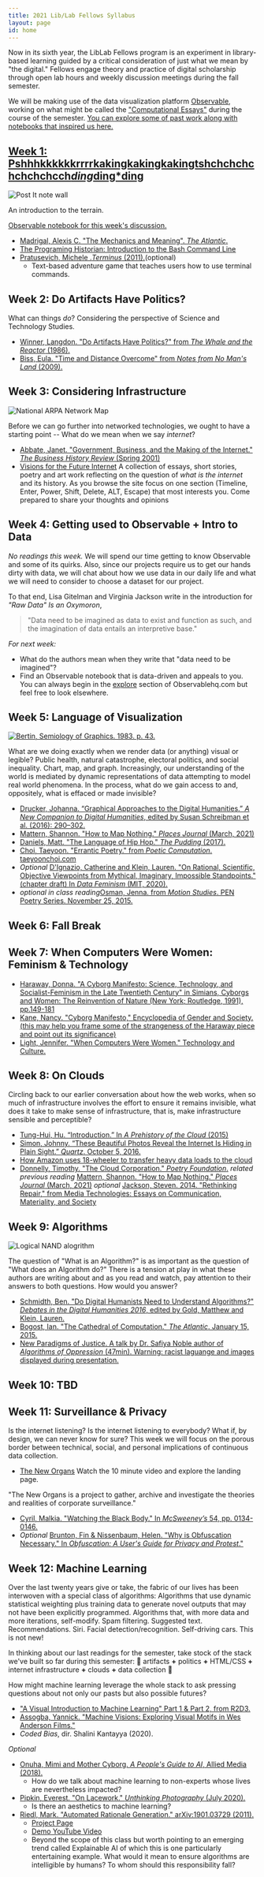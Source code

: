 ```yaml
---
title: 2021 Lib/Lab Fellows Syllabus
layout: page
id: home
---
```


Now in its sixth year, the LibLab Fellows program is an experiment in library-based learning guided by a critical consideration of just what we mean by "the digital." Fellows engage theory and practice of digital scholarship through open lab hours and weekly discussion meetings during the fall semester.

We will be making use of the data visualization platform [Observable](https://observablehq.com), working on what might be called the ["Computational Essays"](https://observablehq.com/@bulbil/computational-essay) during the course of the semester. [You can explore some of past work along with notebooks that inspired us here.](https://observablehq.com/collection/@bulbil/lib-lab-2019)

## [Week 1: Pshhhkkkkkkrrrrkakingkakingkakingtshchchchchchchchcch*ding*ding*ding](https://observablehq.com/@bulbil/pshhhkkkkkkrrrrkakingkakingkakingtshchchchchchchch)

![Post It note wall](media/mapping-the-terrain.jpg)

An introduction to the terrain.

[Observable notebook for this week's discussion.](https://observablehq.com/@bulbil/pshhhkkkkkkrrrrkakingkakingkakingtshchchchchchchch)

- [Madrigal, Alexis C. "The Mechanics and Meaning". *The Atlantic*.](https://www.theatlantic.com/technology/archive/2012/06/the-mechanics-and-meaning-of-that-ol-dial-up-modem-sound/257816/)
- [The Programing Historian: Introduction to the Bash Command Line](https://programminghistorian.org/en/lessons/intro-to-bash)
- [Pratusevich, Michele .*Terminus* (2011).](http://www.mprat.org/projects/terminus/)(optional)
    - Text-based adventure game that teaches users how to use terminal commands.

## Week 2: Do Artifacts Have Politics?

What can things *do*? Considering the perspective of Science and Technology Studies.

<!--[Observable notebook for this week's discussion .](https://observablehq.com/@betovargas/do-artifacts-have-politics)-->

- [Winner, Langdon. "Do Artifacts Have Politics?" from *The Whale and the Reactor* (1986).](https://www.cc.gatech.edu/~beki/cs4001/Winner.pdf)
- [Biss, Eula. "Time and Distance Overcome" from *Notes from No Man's Land* (2009).](https://ir.uiowa.edu/cgi/viewcontent.cgi?article=6414&context=iowareview)

## Week 3: Considering Infrastructure

![National ARPA Network Map](media/arpa-network.jpg)

Before we can go further into networked technologies, we ought to have a starting point -- What do we mean when we say *internet*?

- [Abbate, Janet. "Government, Business, and the Making of the Internet." *The Business History Review* (Spring 2001)](https://www.zotero.org/groups/2224126/liblab/items/CE7JGUQ9/file)
- [Visions for the Future Internet](https://findingctrl.nesta.org.uk/) A collection of essays, short stories, poetry and art work reflecting on the question of *what is the internet* and its history. As you browse the site focus on one section (Timeline, Enter, Power, Shift, Delete, ALT, Escape) that most interests you. Come prepared to share your thoughts and opinions

## Week 4: Getting used to Observable + Intro to Data

*No readings this week.* We will spend our time getting to know Observable and some of its quirks. Also, since our projects require us to get our hands dirty with data, we will chat about how we use data in our daily life and what we will need to consider to choose a dataset for our project.  

To that end, Lisa Gitelman and Virginia Jackson write in the introduction for *"Raw Data" Is an Oxymoron*, 
>"Data need to be imagined as data to exist and function as such, and the imagination of data entails an interpretive base."

*For next week:*  
- What do the authors mean when they write that "data need to be imagined"?
- Find an Observable notebook that is data-driven and appeals to you. You can always begin in the [explore](https://observablehq.com/explore) section of Observablehq.com but feel free to look elsewhere.

## Week 5: Language of Visualization

[![Bertin, Semiology of Graphics. 1983. p. 43.](media/bertin.png)](https://www.historyofinformation.com/detail.php?id=3361)

What are we doing exactly when we render data (or anything) visual or legible?  Public health, natural catastrophe, electoral politics, and social inequality. Chart, map, and graph. Increasingly, our understanding of the world is mediated by dynamic representations of data attempting to model real world phenomena. In the process, what do we gain access to and, oppositely, what is effaced or made invisible?

- [Drucker, Johanna. “Graphical Approaches to the Digital Humanities.” *A New Companion to Digital Humanities*, edited by Susan Schreibman et al. (2016): 290–302.](https://ebookcentral.proquest.com/lib/swarthmore/reader.action?docID=4093339&ppg=290)
- [Mattern, Shannon. "How to Map Nothing." *Places Journal* (March, 2021)](https://placesjournal.org/article/how-to-map-nothing/?cn-reloaded=1)
- [Daniels, Matt. "The Language of Hip Hop." *The Pudding* (2017).](https://pudding.cool/2017/02/vocabulary/) 
- [Choi, Taeyoon. "Errantic Poetry." from *Poetic Computation*. taeyoonchoi.com](http://taeyoonchoi.com/poetic-computation/errantic-poetry/)
- *Optional* [D'Ignazio, Catherine and Klein, Lauren. "On Rational, Scientific, Objective Viewpoints from Mythical, Imaginary, Impossible Standpoints." (chapter draft) In *Data Feminism* (MIT, 2020).](https://bookbook.pubpub.org/pub/8tjbs2x5)
- *optional in class reading*[Osman, Jenna. from *Motion Studies*. PEN Poetry Series. November 25, 2015.](https://pen.org/from-motion-studies/)

## Week 6: Fall Break 

## Week 7: When Computers Were Women: Feminism & Technology

- [Haraway, Donna. "A Cyborg Manifesto: Science, Technology, and Socialist-Feminism in the Late Twentieth Century" in Simians, Cyborgs and Women: The Reinvention of Nature (New York; Routledge, 1991), pp.149-181](https://www.sfu.ca/~decaste/OISE/page2/files/HarawayCyborg.pdf)
- [Kane, Nancy. "Cyborg Manifesto," Encyclopedia of Gender and Society. (this may help you frame some of the strangeness of the Haraway piece and point out its significance)](https://sk.sagepub.com/reference/gender/n99.xml)
- [Light, Jennifer. "When Computers Were Women." Technology and Culture.](https://www.jstor.org/stable/25147356)

## Week 8: On Clouds

Circling back to our earlier conversation about how the web works, when so much of infrastructure involves the effort to ensure it remains invisible, what does it take to make sense of infrastructure, that is, make infrastructure sensible and perceptible?

- [Tung-Hui, Hu. “Introduction.” In *A Prehistory of the Cloud* (2015)](https://ebookcentral.proquest.com/lib/swarthmore/reader.action?docID=3433802&ppg=10)
- [Simon, Johnny. “These Beautiful Photos Reveal the Internet Is Hiding in Plain Sight.” *Quartz*. October 5, 2016.](https://qz.com/770849/these-beautiful-photos-reveal-the-internet-is-hiding-in-plain-sight/)
- [How Amazon uses 18-wheeler to transfer heavy data loads to the cloud](https://www.cnbc.com/2019/07/19/how-amazon-uses-snowmobile-trucks-snowball-devices-for-data-transfer.html)
- [Donnelly, Timothy. "The Cloud Corporation." *Poetry Foundation*.](https://www.poetryfoundation.org/poems/54305/the-cloud-corporation)
*related previous reading* [Mattern, Shannon. "How to Map Nothing." *Places Journal* (March, 2021)](https://placesjournal.org/article/how-to-map-nothing/?cn-reloaded=1)
*optional* [Jackson, Steven. 2014. "Rethinking Repair," from Media Technologies: Essays on Communication, Materiality, and Society](https://sjackson.infosci.cornell.edu/RethinkingRepairPROOFS(reduced)Aug2013.pdf)

## Week 9: Algorithms

![Logical NAND alogrithm](https://upload.wikimedia.org/wikipedia/commons/d/d4/TTL_npn_nand.svg)

The question of "What is an Algorithm?" is as important as the question of "What does an Algorithm do?"  There is a tension at play in what these authors are writing about and as you read and watch, pay attention to their answers to both questions. How would you answer?

- [Schmidth, Ben. "Do Digital Humanists Need to Understand Algorithms?" *Debates in the Digital Humanities 2016*, edited by Gold, Matthew and Klein, Lauren.](https://dhdebates.gc.cuny.edu/read/untitled/section/557c453b-4abb-48ce-8c38-a77e24d3f0bd)
- [Bogost, Ian. "The Cathedral of Computation." *The Atlantic*. January 15, 2015.](https://www.theatlantic.com/technology/archive/2015/01/the-cathedral-of-computation/384300/)
- [New Paradigms of Justice. A talk by Dr. Safiya Noble author of *Algorithms of Oppression* (47min). Warning: racist laguange and images displayed during presentation.](https://youtu.be/zJSDPpGsCXE)

## Week 10: TBD



## Week 11: Surveillance & Privacy

Is the internet listening? Is the internet listening to everybody? What if, by design, we can never know for sure? This week we will focus on the porous border between technical, social, and personal implications of continuous data collection.

- [The New Organs](https://neworgans.net/) Watch the 10 minute video and explore the landing page.

"The New Organs is a project to gather, archive and investigate the theories and realities of corporate surveillance."

- [Cyril, Malkia. "Watching the Black Body." In *McSweeney’s* 54, pp. 0134-0146.](https://www.zotero.org/groups/2224126/liblab/items/NQER9C8U/file)
- *Optional* [Brunton, Fin & Nissenbaum, Helen. "Why is Obfuscation Necessary." In *Obfuscation: A User's Guide for Privacy and Protest*."](https://www.zotero.org/groups/2224126/liblab/items/386WF94A/file)

## Week 12: Machine Learning

Over the last twenty years give or take, the fabric of our lives has been interwoven with a special class of algorithms: Algorithms that use dynamic statistical weighting plus training data to generate novel outputs that may not have been explicitly programmed. Algorithms that, with more data and more iterations, self-modify. Spam filtering. Suggested text. Recommendations. Siri. Facial detection/recognition. Self-driving cars. This is not new!

In thinking about our last readings for the semester, take stock of the stack we've built so far during this semester: :turtle: artifacts **+** politics **+** HTML/CSS **+** internet infrastructure **+** clouds **+** data collection :turtle:

How might machine learning leverage the whole stack to ask pressing questions about not only our pasts but also possible futures?

- ["A Visual Introduction to Machine Learning" Part 1 & Part 2, from R2D3.](http://www.r2d3.us/)
- [Assogba, Yannick. "Machine Visions: Exploring Visual Motifs in Wes Anderson Films."](http://clome.info/work/machine-visions/)
- *Coded Bias*, dir. Shalini Kantayya (2020).

*Optional*
- [Onuha, Mimi and Mother Cyborg. *A People's Guide to AI*, Allied Media (2018).](https://alliedmedia.org/wp-content/uploads/2020/09/peoples-guide-ai.pdf)
  - How do we talk about machine learning to non-experts whose lives are nevertheless impacted?
- [Pipkin, Everest. "On Lacework." *Unthinking Photography* (July 2020).](https://unthinking.photography/articles/on-lacework)
  - Is there an aesthetics to machine learning?
- [Riedl, Mark. "Automated Rationale Generation." arXiv:1901.03729  (2011).](https://arxiv.org/abs/1901.03729)
  - [Project Page](https://gvu.gatech.edu/research/projects/explainable-ai-rationale-generation)
  - [Demo YouTube Video](https://www.youtube.com/watch?v=vXcuLEBwXsQ)
  - Beyond the scope of this class but worth pointing to an emerging trend called Explainable AI of which this is one particularly entertaining example. What would it mean to ensure algorithms are intelligible by humans? To whom should this responsibility fall?

